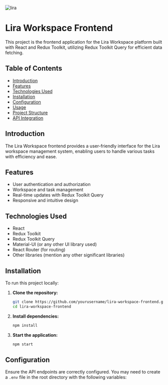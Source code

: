 ![lira](https://github.com/TENSAEA/lira-workspace-frontend/assets/106927635/98855924-a6a0-42c2-a260-dbca5934715f)

# Lira Workspace Frontend

This project is the frontend application for the Lira Workspace platform built with React and Redux Toolkit, utilizing Redux Toolkit Query for efficient data fetching.

## Table of Contents

- [Introduction](#introduction)
- [Features](#features)
- [Technologies Used](#technologies-used)
- [Installation](#installation)
- [Configuration](#configuration)
- [Usage](#usage)
- [Project Structure](#project-structure)
- [API Integration](#api-integration)

## Introduction

The Lira Workspace frontend provides a user-friendly interface for the Lira workspace management system, enabling users to handle various tasks with efficiency and ease.

## Features

- User authentication and authorization
- Workspace and task management
- Real-time updates with Redux Toolkit Query
- Responsive and intuitive design

## Technologies Used

- React
- Redux Toolkit
- Redux Toolkit Query
- Material-UI (or any other UI library used)
- React Router (for routing)
- Other libraries (mention any other significant libraries)

## Installation

To run this project locally:

1. **Clone the repository:**
    ```bash
    git clone https://github.com/yourusername/lira-workspace-frontend.git
    cd lira-workspace-frontend
    ```

2. **Install dependencies:**
    ```bash
    npm install
    ```

3. **Start the application:**
    ```bash
    npm start
    ```

## Configuration

Ensure the API endpoints are correctly configured. You may need to create a `.env` file in the root directory with the following variables:
